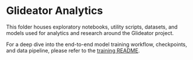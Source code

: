 # Glideator Analytics

This folder houses exploratory notebooks, utility scripts, datasets, and models used for analytics and research around the Glideator project.

For a deep dive into the end-to-end model training workflow, checkpoints, and data pipeline, please refer to the [training README](training/README.md). 